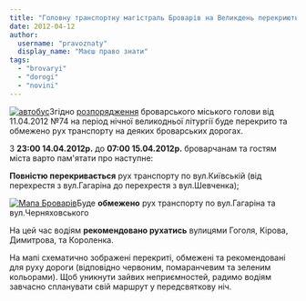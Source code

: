 ```yaml
---
title: "Головну транспортну магістраль Броварів на Великдень перекриють"
date: 2012-04-12
author: 
  username: "pravoznaty"
  display_name: "Маєш право знати"
tags: 
  - "brovaryi"
  - "dorogi"
  - "novini"
---
```


[![](https://mpz.brovary.org/wp-content/uploads/2012/04/avtobus.jpg "автобус")](https://mpz.brovary.org/wp-content/uploads/2012/04/avtobus.jpg)Згідно [розпорядження](http://docs.brovary.org/p1145/11.04.2012/74 "Перекриття дороги в Броварах") броварського міського голови від 11.04.2012 №74 на період нічної великодньої літургії буде перекрито та обмежено рух транспорту на деяких броварських дорогах.

З **23:00 14.04.2012р.** до **07:00 15.04.2012р.** броварчанам та гостям міста варто пам'ятати про наступне:

**Повністю перекривається** рух транспорту по вул.Київській (від перехрестя з вул.Гагаріна до перехрестя з вул.Шевченка); <!--more-->

[![](https://mpz.brovary.org/wp-content/uploads/2012/04/mapBrovary1.png "Мапа Броварів")](https://mpz.brovary.org/wp-content/uploads/2012/04/mapBrovary1.png)Буде **обмежено** рух транспорту по вул.Гагаріна та вул.Черняховського

На цей час водіям **рекомендовано рухатись** вулицями Гоголя, Кірова, Димитрова, та Короленка.

На мапі схематично зображені перекриті, обмежені та рекомендовані для руху дороги (відповідно червоним, помаранчевим та зеленим кольорами). Щоб уникнути зайвих неприємностей, радимо водіям завчасно спланувати свій маршрут у передсвяткову ніч.
